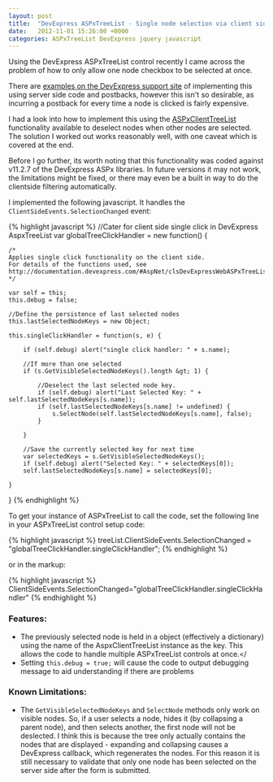 ```yaml
---
layout: post
title:  "DevExpress ASPxTreeList - Single node selection via client side JavaScript."
date:   2012-11-01 15:26:00 +0000
categories: ASPxTreeList DevExpress jquery javascript
---
```

Using the DevExpress ASPxTreeList control recently I came across the problem of how to only allow one node checkbox to be selected at once.

There are [examples on the DevExpress support site](http://devexpress.com/Support/Center/p/E325.aspx) of implementing this using server side code and postbacks, however this isn't so desirable, as incurring a postback for every time a node is clicked is fairly expensive.

I had a look into how to implement this using the [ASPxClientTreeList](http://documentation.devexpress.com/#AspNet/clsDevExpressWebASPxTreeListScriptsASPxClientTreeListtopic) functionality available to deselect nodes when other nodes are selected. The solution I worked out works reasonably well, with one caveat which is covered at the end.

Before I go further, its worth noting that this functionality was coded against v11.2.7 of the DevExpress ASPx libraries. In future versions it may not work, the limitations might be fixed, or there may even be a built in way to do the clientside filtering automatically.

I implemented the following javascript. It handles the `ClientSideEvents.SelectionChanged` event:

{% highlight javascript %}
//Cater for client side single click in DevExpress AspxTreeList
var globalTreeClickHandler = new function() {

    /*
    Applies single click functionality on the client side.
    For details of the functions used, see http://documentation.devexpress.com/#AspNet/clsDevExpressWebASPxTreeListScriptsASPxClientTreeListtopic
    */

    var self = this;
    this.debug = false;

    //Define the persistence of last selected nodes
    this.lastSelectedNodeKeys = new Object;

    this.singleClickHandler = function(s, e) {

        if (self.debug) alert("single click handler: " + s.name);

        //If more than one selected
        if (s.GetVisibleSelectedNodeKeys().length &gt; 1) {

            //Deselect the last selected node key.
            if (self.debug) alert("Last Selected Key: " + self.lastSelectedNodeKeys[s.name]);
            if (self.lastSelectedNodeKeys[s.name] != undefined) {
                s.SelectNode(self.lastSelectedNodeKeys[s.name], false);
            }

        }

        //Save the currently selected key for next time
        var selectedKeys = s.GetVisibleSelectedNodeKeys();
        if (self.debug) alert("Selected Key: " + selectedKeys[0]);
        self.lastSelectedNodeKeys[s.name] = selectedKeys[0];

    }

}
{% endhighlight %}

To get your instance of ASPxTreeList to call the code, set the following line in your ASPxTreeList control setup code:


{% highlight javascript %}
treeList.ClientSideEvents.SelectionChanged = "globalTreeClickHandler.singleClickHandler";
{% endhighlight %}

or in the markup:

{% highlight javascript %}
ClientSideEvents.SelectionChanged="globalTreeClickHandler.singleClickHandler"
{% endhighlight %}

### Features:

- The previously selected node is held in a object (effectively a dictionary) using the name of the AspxClientTreeList instance as the key. This allows the code to handle multiple ASPxTreeList controls at once.</
- Setting `this.debug = true;` will cause the code to output debugging message to aid understanding if there are problems

### Known Limitations:

- The `GetVisibleSelectedNodeKeys` and `SelectNode` methods only work on visible nodes. So, if a user selects a node, hides it (by collapsing a parent node), and then selects another, the first node will not be deslected. I think this is because the tree only actually contains the nodes that are displayed - expanding and collapsing causes a DevExpress callback, which regenerates the nodes. For this reason it is still necessary to validate that only one node has been selected on the server side after the form is submitted.